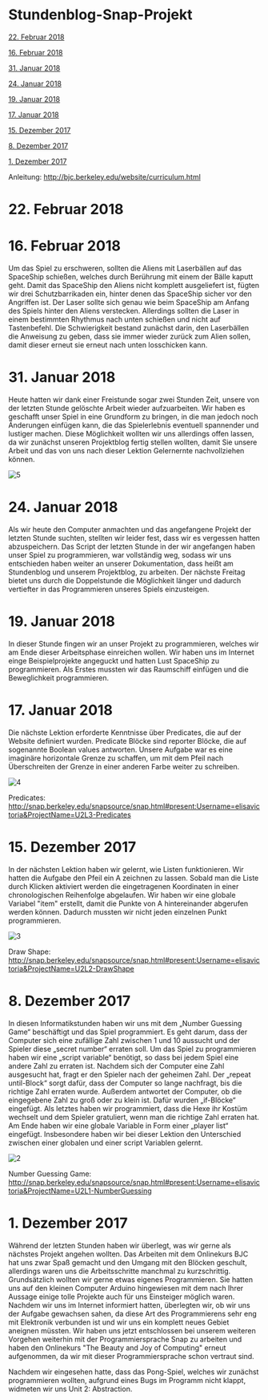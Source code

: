 # Stundenblog-Snap-Projekt

[22. Februar 2018](#neun)

[16. Februar 2018](#acht)

[31. Januar 2018](#sieben)

[24. Januar 2018](#sechs)

[19. Januar 2018](#fünf)

[17. Januar 2018](#vier)

[15. Dezember 2017](#drei)

[8. Dezember 2017](#zwei)

[1. Dezember 2017](#eins)


Anleitung: http://bjc.berkeley.edu/website/curriculum.html

# 22. Februar 2018<a name="neun"></a>

# 16. Februar 2018<a name="acht"></a>

Um das Spiel zu erschweren, sollten die Aliens mit Laserbällen auf das SpaceShip schießen, welches durch Berührung mit einem der Bälle kaputt geht. Damit das SpaceShip den Aliens nicht komplett ausgeliefert ist, fügten wir drei Schutzbarrikaden ein, hinter denen das SpaceShip sicher vor den Angriffen ist. Der Laser sollte sich genau wie beim SpaceShip am Anfang des Spiels hinter den Aliens verstecken. Allerdings sollten die Laser in einem bestimmten Rhythmus nach unten schießen und nicht auf Tastenbefehl. Die Schwierigkeit bestand zunächst darin, den Laserbällen die Anweisung zu geben, dass sie immer wieder zurück zum Alien sollen, damit dieser erneut sie erneut nach unten losschicken kann. 

# 31. Januar 2018<a name="sieben"></a>

Heute hatten wir dank einer Freistunde sogar zwei Stunden Zeit, unsere von der letzten Stunde gelöschte Arbeit wieder aufzuarbeiten.
Wir haben es geschafft unser Spiel in eine Grundform zu bringen, in die man jedoch noch Änderungen einfügen kann, die das Spielerlebnis eventuell spannender und lustiger machen. Diese Möglichkeit wollten wir uns allerdings offen lassen, da wir zunächst unseren Projektblog fertig stellen wollten, damit Sie unsere Arbeit und das von uns nach dieser Lektion Gelernernte nachvollziehen können.

![5](https://user-images.githubusercontent.com/31760549/35722842-3b2b91dc-07f8-11e8-9edb-14bc7924b1cd.png)

# 24. Januar 2018<a name="sechs"></a>

Als wir heute den Computer anmachten und das angefangene Projekt der letzten Stunde suchten, stellten wir leider fest, dass wir es vergessen hatten abzuspeichern. Das Script der letzten Stunde in der wir angefangen haben unser Spiel zu programmieren, war vollständig weg, sodass wir uns entschieden haben weiter an unserer Dokumentation, dass heißt am Stundenblog und unserem Projektblog, zu arbeiten. Der nächste Freitag bietet uns durch die Doppelstunde die Möglichkeit länger und dadurch vertiefter in das Programmieren unseres Spiels einzusteigen. 

# 19. Januar 2018<a name="fünf"></a>

In dieser Stunde fingen wir an unser Projekt zu programmieren, welches wir am Ende dieser Arbeitsphase einreichen wollen. Wir haben uns im Internet einge Beispielprojekte angeguckt und hatten Lust SpaceShip zu programmieren. Als Erstes mussten wir das Raumschiff einfügen und die Beweglichkeit programmieren. 



# 17. Januar 2018<a name="vier"></a>

Die nächste Lektion erforderte Kenntnisse über Predicates, die auf der Website definiert wurden. Predicate Blöcke sind reporter Blöcke, die auf sogenannte Boolean values antworten. Unsere Aufgabe war es eine imaginäre horizontale Grenze zu schaffen, um mit dem Pfeil nach Überschreiten der Grenze in einer anderen Farbe weiter zu schreiben. 

![4](https://user-images.githubusercontent.com/31760498/35143249-4d549914-fd01-11e7-8e13-fbb15ac0cb52.png)

Predicates: http://snap.berkeley.edu/snapsource/snap.html#present:Username=elisavictoria&ProjectName=U2L3-Predicates

# 15. Dezember 2017<a name="drei"></a>

In der nächsten Lektion haben wir gelernt, wie Listen funktionieren. Wir hatten die Aufgabe den Pfeil ein A zeichnen zu lassen. Sobald man die Liste durch Klicken aktiviert werden die eingetragenen Koordinaten in einer chronologischen Reihenfolge abgelaufen. Wir haben wir eine globale Variabel "item" erstellt, damit die Punkte von A hintereinander abgerufen werden können. Dadurch mussten wir nicht jeden einzelnen Punkt programmieren. 

![3](https://user-images.githubusercontent.com/31760498/34034735-fa109efc-e17f-11e7-9ffd-a612c7a00aa4.png)

Draw Shape: http://snap.berkeley.edu/snapsource/snap.html#present:Username=elisavictoria&ProjectName=U2L2-DrawShape

# 8. Dezember 2017<a name="zwei"></a>

In diesen Informatikstunden haben wir uns mit dem „Number Guessing Game“ beschäftigt und das Spiel programmiert. Es geht darum, dass der Computer sich eine zufällige Zahl zwischen 1 und 10 aussucht und der Spieler diese „secret number“ erraten soll. 
Um das Spiel zu programmieren haben wir eine „script variable“ benötigt, so dass bei jedem Spiel eine andere Zahl zu erraten ist. Nachdem sich der Computer eine Zahl ausgesucht hat, fragt er den Spieler nach der geheimen Zahl. Der „repeat until-Block“ sorgt dafür, dass der Computer so lange nachfragt, bis die richtige Zahl erraten wurde. Außerdem antwortet der Computer, ob die eingegebene Zahl zu groß oder zu klein ist. Dafür wurden „if-Blöcke“ eingefügt. Als letztes haben wir programmiert, dass die Hexe ihr Kostüm wechselt und dem Spieler gratuliert, wenn man die richtige Zahl erraten hat.
Am Ende haben wir eine globale Variable in Form einer „player list“ eingefügt. Insbesondere haben wir bei dieser Lektion den Unterschied zwischen einer globalen und einer script Variablen gelernt.

![2](https://user-images.githubusercontent.com/31760498/34032829-ff0e78fa-e177-11e7-8abb-7550ca71761c.png)

Number Guessing Game: http://snap.berkeley.edu/snapsource/snap.html#present:Username=elisavictoria&ProjectName=U2L1-NumberGuessing


# 1. Dezember 2017<a name="eins"></a>

Während der letzten Stunden haben wir überlegt, was wir gerne als nächstes Projekt angehen wollten. Das Arbeiten mit dem Onlinekurs BJC hat uns zwar Spaß gemacht und den Umgang mit den Blöcken geschult, allerdings waren uns die Arbeitsschritte manchmal zu kurzschrittig. Grundsätzlich wollten wir gerne etwas eigenes Programmieren.
Sie hatten uns auf den kleinen Computer Arduino hingewiesen mit dem nach Ihrer Aussage einige tolle Projekte auch für uns Einsteiger möglich waren. Nachdem wir uns im Internet informiert hatten, überlegten wir, ob wir uns der Aufgabe gewachsen sahen, da diese Art des Programmierens sehr eng mit Elektronik verbunden ist und wir uns ein komplett neues Gebiet aneignen müssten. 
Wir haben uns jetzt entschlossen bei unserem weiteren Vorgehen weiterhin mit der Programmiersprache Snap zu arbeiten und haben den Onlinekurs "The Beauty and Joy of Computing" erneut aufgenommen, da wir mit dieser Programmiersprache schon vertraut sind.

Nachdem wir eingesehen hatte, dass das Pong-Spiel, welches wir zunächst programmieren wollten, aufgrund eines Bugs im Programm nicht klappt, widmeten wir uns Unit 2: Abstraction.

